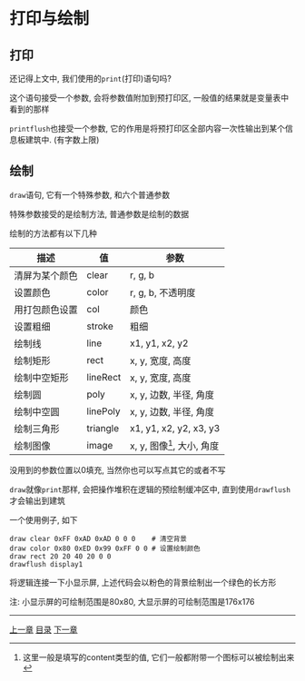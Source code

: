 # 打印与绘制

打印
---
还记得上文中, 我们使用的`print`(打印)语句吗?

这个语句接受一个参数, 会将参数值附加到预打印区, 一般值的结果就是变量表中看到的那样

`printflush`也接受一个参数, 它的作用是将预打印区全部内容一次性输出到某个信息板建筑中.
(有字数上限)


绘制
---
`draw`语句, 它有一个特殊参数, 和六个普通参数

特殊参数接受的是绘制方法, 普通参数是绘制的数据

绘制的方法都有以下几种

| 描述              | 值        | 参数                       |
| ---               | ---       | ---                        |
| 清屏为某个颜色    | clear     | r, g, b                    |
| 设置颜色          | color     | r, g, b, 不透明度          |
| 用打包颜色设置    | col       | 颜色                       |
| 设置粗细          | stroke    | 粗细                       |
| 绘制线            | line      | x1, y1, x2, y2             |
| 绘制矩形          | rect      | x, y, 宽度, 高度           |
| 绘制中空矩形      | lineRect  | x, y, 宽度, 高度           |
| 绘制圆            | poly      | x, y, 边数, 半径, 角度     |
| 绘制中空圆        | linePoly  | x, y, 边数, 半径, 角度     |
| 绘制三角形        | triangle  | x1, y1, x2, y2, x3, y3     |
| 绘制图像          | image     | x, y, 图像[^1], 大小, 角度 |

没用到的参数位置以0填充, 当然你也可以写点其它的或者不写

`draw`就像`print`那样, 会把操作堆积在逻辑的预绘制缓冲区中,
直到使用`drawflush`才会输出到建筑

一个使用例子, 如下

```
draw clear 0xFF 0xAD 0xAD 0 0 0    # 清空背景
draw color 0x80 0xED 0x99 0xFF 0 0 # 设置绘制颜色
draw rect 20 20 40 20 0 0
drawflush display1
```

将逻辑连接一下小显示屏, 上述代码会以粉色的背景绘制出一个绿色的长方形

注: 小显示屏的可绘制范围是80x80, 大显示屏的可绘制范围是176x176


[^1]: 这里一般是填写的content类型的值, 它们一般都附带一个图标可以被绘制出来


---
[上一章](./06-env-vars.md)
[目录](./README.md)
[下一章](./08-getlink.md)
